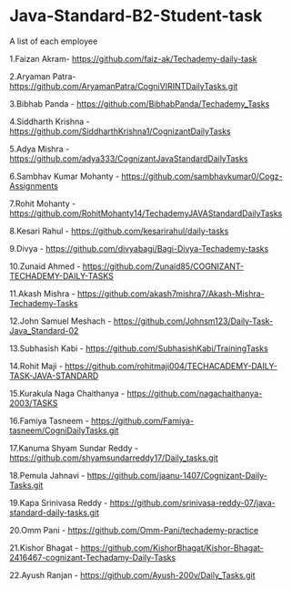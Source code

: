 # Java-Standard-B2-Student-task
A list of each employee

1.Faizan Akram- https://github.com/faiz-ak/Techademy-daily-task

2.Aryaman Patra- https://github.com/AryamanPatra/CogniVIRINTDailyTasks.git

3.Bibhab Panda - https://github.com/BibhabPanda/Techademy_Tasks

4.Siddharth Krishna - https://github.com/SiddharthKrishna1/CognizantDailyTasks

5.Adya Mishra - https://github.com/adya333/CognizantJavaStandardDailyTasks

6.Sambhav Kumar Mohanty - https://github.com/sambhavkumar0/Cogz-Assignments

7.Rohit Mohanty - https://github.com/RohitMohanty14/TechademyJAVAStandardDailyTasks

8.Kesari Rahul - https://github.com/kesarirahul/daily-tasks

9.Divya - https://github.com/divyabagi/Bagi-Divya-Techademy-tasks

10.Zunaid Ahmed - https://github.com/Zunaid85/COGNIZANT-TECHADEMY-DAILY-TASKS

11.Akash Mishra - https://github.com/akash7mishra7/Akash-Mishra-Techademy-Tasks

12.John Samuel Meshach - https://github.com/Johnsm123/Daily-Task-Java_Standard-02

13.Subhasish Kabi - https://github.com/SubhasishKabi/TrainingTasks

14.Rohit Maji - https://github.com/rohitmaji004/TECHACADEMY-DAILY-TASK-JAVA-STANDARD

15.Kurakula Naga Chaithanya - https://github.com/nagachaithanya-2003/TASKS

16.Famiya Tasneem - https://github.com/Famiya-tasneem/CogniDailyTasks.git

17.Kanuma Shyam Sundar Reddy - https://github.com/shyamsundarreddy17/Daily_tasks.git

18.Pemula Jahnavi - https://github.com/jaanu-1407/Cognizant-Daily-Tasks.git

19.Kapa Srinivasa Reddy - https://github.com/srinivasa-reddy-07/java-standard-daily-tasks.git

20.Omm Pani - https://github.com/Omm-Pani/techademy-practice

21.Kishor Bhagat - https://github.com/KishorBhagat/Kishor-Bhagat-2416467-cognizant-Techadamy-Daily-Tasks

22.Ayush Ranjan - https://github.com/Ayush-200v/Daily_Tasks.git



